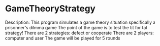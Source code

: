 # GameTheoryStrategy

Description: This program simulates a game theory situation specifically a prisonner's dilmma game
            The point of the game is to test the tit for tat strategy!
            There are 2 strategies: defect or cooperate 
            There are 2 players: computer and user
            The game will be played for 5 rounds    

